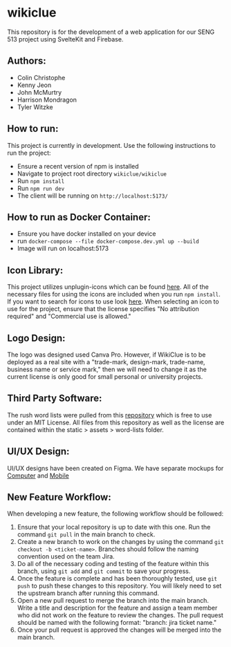 # wikiclue
This repository is for the development of a web application for our SENG 513 project using SvelteKit and Firebase.

## Authors:
- Colin Christophe
- Kenny Jeon
- John McMurtry
- Harrison Mondragon
- Tyler Witzke

## How to run:
This project is currently in development. Use the following instructions to run the project:
- Ensure a recent version of npm is installed
- Navigate to project root directory `wikiclue/wikiclue`
- Run `npm install`
- Run `npm run dev`
- The client will be running on `http://localhost:5173/`

## How to run as Docker Container:
- Ensure you have docker installed on your device
- run `docker-compose --file docker-compose.dev.yml up --build`
- Image will run on localhost:5173

## Icon Library:
This project utilizes unplugin-icons which can be found [here](https://github.com/unplugin/unplugin-icons). All of the necessary files for using the icons are included when you run `npm install`. If you want to search for icons to use look [here](https://icon-sets.iconify.design/). When selecting an icon to use for the project, ensure that the license specifies "No attribution required" and "Commercial use is allowed." 

## Logo Design: 
The logo was designed used Canva Pro. However, if WikiClue is to be deployed as a real site with a "trade-mark, design-mark, trade-name, business name or service mark," then we will need to change it as the current license is only good for small personal or university projects. 

## Third Party Software:
The rush word lists were pulled from this [repository](https://github.com/imsky/wordlists) which is free to use under an MIT License. All files from this repository as well as the license are contained within the static > assets > word-lists folder.

## UI/UX Design:
UI/UX designs have been created on Figma. We have separate mockups for [Computer](https://www.figma.com/file/bI5E1qi820KH3M59GDhDcO/Computer?type=design&node-id=0%3A1&mode=design&t=9cHrGGIiWYxIyYot-1) and [Mobile](https://www.figma.com/file/GVt4gFmJDPROsmAa51QyG3/Mobile?type=design&node-id=0%3A1&mode=design&t=yKPYNnlhwFWcsKAp-1)

## New Feature Workflow:
When developing a new feature, the following workflow should be followed:

1. Ensure that your local repository is up to date with this one. Run the command ```git pull``` in the main branch to check.
2. Create a new branch to work on the changes by using the command ```git checkout -b <ticket-name>```. Branches should follow the naming convention used on the team Jira.
3. Do all of the necessary coding and testing of the feature within this branch, using ```git add``` and ```git commit``` to save your progress.
4. Once the feature is complete and has been thoroughly tested, use ```git push``` to push these changes to this repository. You will likely need to set the upstream branch after running this command.
5. Open a new pull request to merge the branch into the main branch. Write a title and description for the feature and assign a team member who did not work on the feature to review the changes. The pull request should be named with the following format: "branch: jira ticket name."
6. Once your pull request is approved the changes will be merged into the main branch.
